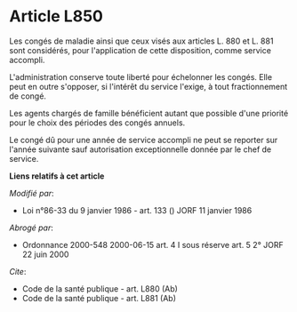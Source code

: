 # Article L850

Les congés de maladie ainsi que ceux visés aux articles L. 880 et L. 881 sont considérés, pour l'application de cette
disposition, comme service accompli.

L'administration conserve toute liberté pour échelonner les congés. Elle peut en outre s'opposer, si l'intérêt du service
l'exige, à tout fractionnement de congé.

Les agents chargés de famille bénéficient autant que possible d'une priorité pour le choix des périodes des congés annuels.

Le congé dû pour une année de service accompli ne peut se reporter sur l'année suivante sauf autorisation exceptionnelle
donnée par le chef de service.

**Liens relatifs à cet article**

_Modifié par_:

  - Loi n°86-33 du 9 janvier 1986 - art. 133 () JORF 11 janvier 1986

_Abrogé par_:

  - Ordonnance 2000-548 2000-06-15 art. 4 I sous réserve art. 5 2° JORF 22 juin 2000

_Cite_:

  - Code de la santé publique - art. L880 (Ab)
  - Code de la santé publique - art. L881 (Ab)
